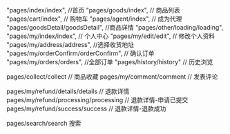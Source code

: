"pages/index/index",  //首页
"pages/goods/index",  // 商品列表
"pages/cart/index",  // 购物车
"pages/agent/index", // 成为代理
"pages/goodsDetail/goodsDetail", //商品详情
"pages/other/loading/loading",
"pages/my/index/index", // 个人中心
"pages/my/edit/edit", // 修改个人资料
"pages/my/address/address", //选择收货地址
"pages/my/orderConfirm/orderConfirm", // 确认订单
"pages/my/orders/orders", //全部订单
"pages/history/history" // 历史浏览

pages/collect/collect  // 商品收藏
pages/my/comment/comment  // 发表评论

pages/my/refund/details/details // 退款详情
pages/my/refund/processing/processing // 退款详情-申请已提交
pages/my/refund/success/success // 退款详情-退款成功

pages/search/search  搜索








